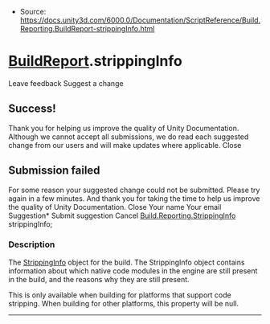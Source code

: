 * Source: https://docs.unity3d.com/6000.0/Documentation/ScriptReference/Build.Reporting.BuildReport-strippingInfo.html

#  [BuildReport](https://docs.unity3d.com/6000.0/Documentation/ScriptReference/Build.Reporting.BuildReport.html).strippingInfo
Leave feedback
Suggest a change
## Success!
Thank you for helping us improve the quality of Unity Documentation. Although we cannot accept all submissions, we do read each suggested change from our users and will make updates where applicable.
Close
## Submission failed
For some reason your suggested change could not be submitted. Please <a>try again</a> in a few minutes. And thank you for taking the time to help us improve the quality of Unity Documentation.
Close
Your name Your email Suggestion* Submit suggestion
Cancel
[Build.Reporting.StrippingInfo](https://docs.unity3d.com/6000.0/Documentation/ScriptReference/Build.Reporting.StrippingInfo.html) strippingInfo; 
### Description
The [StrippingInfo](https://docs.unity3d.com/6000.0/Documentation/ScriptReference/Build.Reporting.StrippingInfo.html) object for the build.
The StrippingInfo object contains information about which native code modules in the engine are still present in the build, and the reasons why they are still present.  
  
This is only available when building for platforms that support code stripping. When building for other platforms, this property will be null.
* * *

